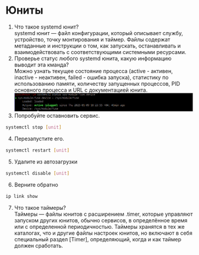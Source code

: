 # Юниты

1. Что такое systemd юнит?<br />
systemd юнит — файл конфигурации, который описывает службу, устройство, точку монтирования и таймер. Файлы содержат метаданные и инструкции о том, как запускать, останавливать и взаимодействовать с соответствующими системными ресурсами.<br />
2. Проверье статус любого systemd юнита, какую информацию выводит эта кманда?<br />
Можно узнать текущее состояние процесса (active - активен, inactive - неактивен, failed - ошибка запуска), статистику по использованию памяти, количеству запущенных процессов, PID основного процесса и URL с документацией юнита.<br />
![alt text](https://github.com/kryffaer/Tasks_241/blob/my_reply/5-Systemd/screenshots/2.png?raw=true)<br />
3. Попробуйте оставновить сервис.<br />
```sh
systemctl stop [unit]
```
4. Перезапустите его.<br />
```sh
systemctl restart [unit]
```
5. Удалите из автозагрузки<br />
```sh
systemctl disable [unit]
```
6. Верните обратно<br />
```sh
ip link show
```
7. Что такое таймеры?<br />
Таймеры — файлы юнитов с расширением .timer, которые управляют запуском других юнитов, обычно сервисов, в определённое время или с определенной периодичностью. Таймеры хранятся в тех же каталогах, что и другие файлы настроек юнитов, но включают в себя специальный раздел [Timer], определяющий, когда и как таймер должен сработать.
